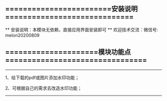                  
========================安装说明=============================
-------------------------------------------------------------
** 安装说明：本模块无依赖，直接应用界面安装即可 ** 
   欢迎技术交流：微信号: melon20200809


=====================模块功能点================================
-------------------------------------------------------------
-------------------------------------------------------------
1、给下载的pdf或图片添加水印功能；

2、可根据自己的需求去改造水印功能；

-------------------------------------------------------------